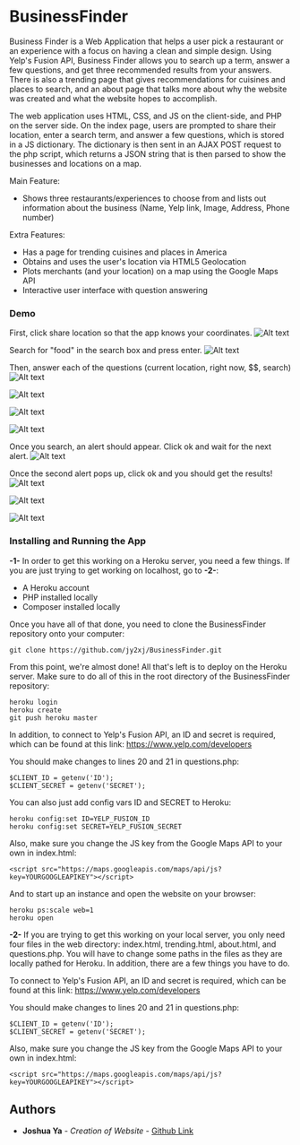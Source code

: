 # BusinessFinder
Business Finder is a Web Application that helps a user pick a restaurant or an experience with a focus on having a clean and simple design. Using Yelp's Fusion API, Business Finder allows you to search up a term, answer a few questions, and get three recommended results from your answers. There is also a trending page that gives recommendations for cuisines and places to search, and an about page that talks more about why the website was created and what the website hopes to accomplish.  

The web application uses HTML, CSS, and JS on the client-side, and PHP on the server side. On the index page, users are prompted to share their location, enter a search term, and answer a few questions, which is stored in a JS dictionary. The dictionary is then sent in an AJAX POST request to the php script, which returns a JSON string that is then parsed to show the businesses and locations on a map.

Main Feature:
- Shows three restaurants/experiences to choose from and lists out information about the business (Name, Yelp link, Image, Address, Phone number)

Extra Features:
- Has a page for trending cuisines and places in America
- Obtains and uses the user's location via HTML5 Geolocation
- Plots merchants (and your location) on a map using the Google Maps API
- Interactive user interface with question answering

### Demo
First, click share location so that the app knows your coordinates.
![Alt text](/screenshots/find_location.png?raw=true "Find Location")

Search for "food" in the search box and press enter.
![Alt text](/screenshots/food.png?raw=true "Search Food")

Then, answer each of the questions (current location, right now, $$, search)
![Alt text](/screenshots/location.png?raw=true "Current Location")

![Alt text](/screenshots/time.png?raw=true "Current Time")

![Alt text](/screenshots/money.png?raw=true "Two dollar option")

![Alt text](/screenshots/search.png?raw=true "Search it")

Once you search, an alert should appear. Click ok and wait for the next alert.
![Alt text](/screenshots/alert1.png?raw=true "Alert 1")

Once the second alert pops up, click ok and you should get the results!
![Alt text](/screenshots/alert2.png?raw=true "Alert 2")

![Alt text](/screenshots/new_results1.png?raw=true "Result 1")

![Alt text](/screenshots/new_results2.png?raw=true "Result 2")

### Installing and Running the App

**-1-** In order to get this working on a Heroku server, you need a few things. If you are just trying to get working on localhost, go to **-2-**:
- A Heroku account
- PHP installed locally
- Composer installed locally

Once you have all of that done, you need to clone the BusinessFinder repository onto your computer:

```
git clone https://github.com/jy2xj/BusinessFinder.git
```

From this point, we're almost done! All that's left is to deploy on the Heroku server.
Make sure to do all of this in the root directory of the BusinessFinder repository:

```
heroku login
heroku create
git push heroku master
```

In addition, to connect to Yelp's Fusion API, an ID and secret is required, 
which can be found at this link: https://www.yelp.com/developers

You should make changes to lines 20 and 21 in questions.php:

```
$CLIENT_ID = getenv('ID');
$CLIENT_SECRET = getenv('SECRET');
```

You can also just add config vars ID and SECRET to Heroku:

```
heroku config:set ID=YELP_FUSION_ID
heroku config:set SECRET=YELP_FUSION_SECRET
```

Also, make sure you change the JS key from the Google Maps API to your own in index.html:

```
<script src="https://maps.googleapis.com/maps/api/js?key=YOURGOOGLEAPIKEY"></script>
```

And to start up an instance and open the website on your browser:
```
heroku ps:scale web=1
heroku open
```

**-2-** If you are trying to get this working on your local server, you only need four files in the web directory: index.html, trending.html, about.html, and questions.php. You will have to change some paths in the files as they are locally pathed for Heroku. In addition, there are a few things you have to do.

To connect to Yelp's Fusion API, an ID and secret is required, 
which can be found at this link: https://www.yelp.com/developers

You should make changes to lines 20 and 21 in questions.php:

```
$CLIENT_ID = getenv('ID');
$CLIENT_SECRET = getenv('SECRET');
```

Also, make sure you change the JS key from the Google Maps API to your own in index.html:

```
<script src="https://maps.googleapis.com/maps/api/js?key=YOURGOOGLEAPIKEY"></script>
```

## Authors

* **Joshua Ya** - *Creation of Website* - [Github Link](https://github.com/jy2xj)
